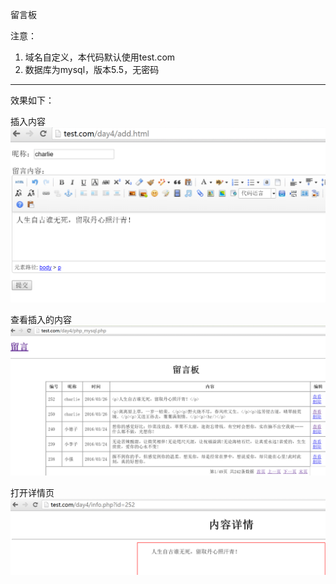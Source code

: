 留言板

注意：
  1. 域名自定义，本代码默认使用test.com
  2. 数据库为mysql，版本5.5，无密码

---------------------------------
效果如下：

插入内容
![写文章](./1.png)

查看插入的内容
![浏览](./2.png)

打开详情页
![查看](./3.png)
